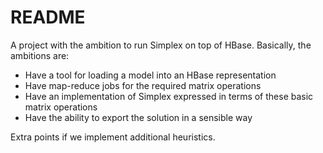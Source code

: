 # README

A project with the ambition to run Simplex on top of HBase. Basically, the ambitions are:

* Have a tool for loading a model into an HBase representation
* Have map-reduce jobs for the required matrix operations
* Have an implementation of Simplex expressed in terms of these basic matrix operations
* Have the ability to export the solution in a sensible way

Extra points if we implement additional heuristics.
